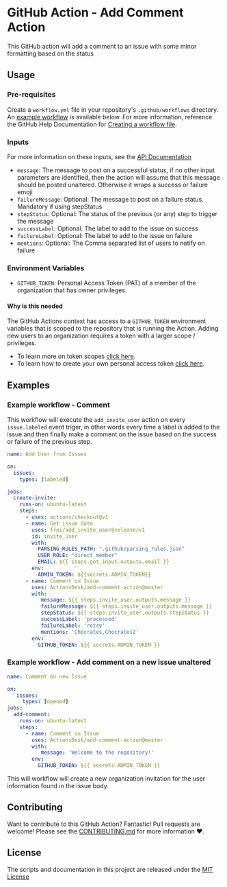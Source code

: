 # GitHub Action - Add Comment Action

This GitHub action will add a comment to an issue with some minor formatting based on the status

<!-- Add test badge once proper tests are added -->

## Usage

### Pre-requisites

Create a `workflow.yml` file in your repository's `.github/workflows` directory. An [example workflow](#example-workflow---add-new-user-to-org) is available below. For more information, reference the GitHub Help Documentation for [Creating a workflow file](https://help.github.com/en/articles/configuring-a-workflow#creating-a-workflow-file).

### Inputs

For more information on these inputs, see the [API Documentation](https://developer.github.com/v3/repos/releases/#input-2)

- `message`: The message to post on a successful status, if no other input parameters are identified, then the action will assume that this message should be posted unaltered.  Otherwise it wraps a success or failure emoji
- `failureMessage`: Optional: The message to post on a failure status.  Mandatory if using stepStatus
- `stepStatus`: Optional: The status of the previous (or any) step to trigger the message
- `successLabel`: Optional: The label to add to the issue on success
- `failureLabel`: Optional: The label to add to the issue on failure
- `mentions`: Optional: The Comma separated list of users to notify on failure


### Environment Variables

- `GITHUB_TOKEN`: Personal Access Token (PAT) of a member of the organization that has owner privileges.

#### Why is this needed

The GitHub Actions context has access to a `GITHUB_TOKEN` environment variables that is scoped to the repository that is running the Action. Adding new users to an organization requires a token with a larger scope / privileges.

- To learn more on token scopes [click here](https://developer.github.com/apps/building-oauth-apps/understanding-scopes-for-oauth-apps/#available-scopes).
- To learn how to create your own personal access token [click here](https://help.github.com/en/github/authenticating-to-github/creating-a-personal-access-token-for-the-command-line).

## Examples

### Example workflow - Comment 

This workflow will execute the `add_invite_user` action on every `issue.labeled` event triger, in other words every time a label is added to the issue and then finally make a comment on the issue based on the success or failure of the previous step.

```yaml
name: Add User from Issues

on:
  issues:
    types: [labeled]

jobs:
  create-invite:
    runs-on: ubuntu-latest
    steps:
      - uses: actions/checkout@v1
      - name: Get issue data
        uses: froi/add_invite_user@release/v1
        id: invite_user
        with:
          PARSING_RULES_PATH: ".github/parsing_rules.json"
          USER_ROLE: "direct_member"
          EMAIL: ${{ steps.get_input.outputs.email }}
        env:
          ADMIN_TOKEN: ${{secrets.ADMIN_TOKEN}}
      - name: Comment on Issue
        uses: ActionsDesk/add-comment-action@master
        with:
           message: ${{ steps.invite_user.outputs.message }}
           failureMessage: ${{ steps.invite_user.outputs.message }}
           stepStatus: ${{ steps.invite_user.outputs.stepStatus }}
           successLabel: 'processed'
           failureLabel: 'retry'
           mentions: 'Chocrates,Chocrates2'
        env: 
          GITHUB_TOKEN: ${{ secrets.ADMIN_TOKEN }}
```

### Example workflow - Add comment on a new issue unaltered
```yaml
name: Comment on new Issue

on: 
   issues:
     types: [opened]
jobs:
  add-comment:
    runs-on: ubuntu-latest
    steps:
      - name: Comment on Issue
        uses: ActionsDesk/add-comment-action@master
        with:
           message: 'Welcome to the repository!'
        env:
          GITHUB_TOKEN: ${{ secrets.ADMIN_TOKEN }}
```

This will workflow will create a new organization invitation for the user information found in the issue body.

## Contributing

Want to contribute to this GitHub Action? Fantastic! Pull requests are welcome! Please see the [CONTRIBUTING.md](CONTRIBUTING.md) for more information :heart:.

## License

The scripts and documentation in this project are released under the [MIT License](LICENSE)
